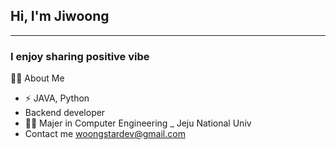 ## Hi, I'm Jiwoong
---
### I enjoy sharing positive vibe 

🙋‍♂️ About Me
- ⚡️ JAVA, Python
- Backend developer
- 👨‍🎓 Majer in Computer Engineering _ Jeju National Univ
- Contact me woongstardev@gmail.com
